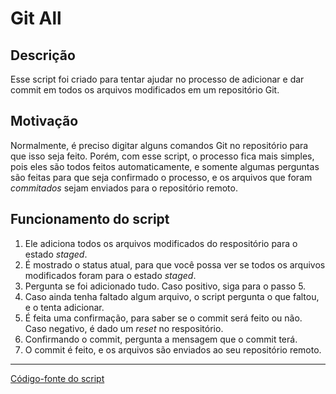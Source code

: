 # Git All

## Descrição

Esse script foi criado para tentar ajudar no processo de adicionar e dar commit em todos os arquivos modificados em um repositório Git.

## Motivação

Normalmente, é preciso digitar alguns comandos Git no repositório para que isso seja feito. Porém, com esse script, o processo fica mais simples, pois eles são todos feitos automaticamente, e somente algumas perguntas são feitas para que seja confirmado o processo, e os arquivos que foram *commitados* sejam enviados para o repositório remoto.

## Funcionamento do script

1. Ele adiciona todos os arquivos modificados do respositório para o estado *staged*.
2. É mostrado o status atual, para que você possa ver se todos os arquivos modificados foram para o estado *staged*.
3. Pergunta se foi adicionado tudo. Caso positivo, siga para o passo 5.
4. Caso ainda tenha faltado algum arquivo, o script pergunta o que faltou, e o tenta adicionar.
5. É feita uma confirmação, para saber se o commit será feito ou não. Caso negativo, é dado um *reset* no respositório.
6. Confirmando o commit, pergunta a mensagem que o commit terá.
7. O commit é feito, e os arquivos são enviados ao seu repositório remoto.

---

[Código-fonte do script](Batch%20Script/Git%20All.bat)
